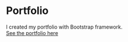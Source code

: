 # Portfolio
I created my portfolio with Bootstrap framework.<br>
[See the portfolio here](https://jj1201.github.io/Portfolio/)
